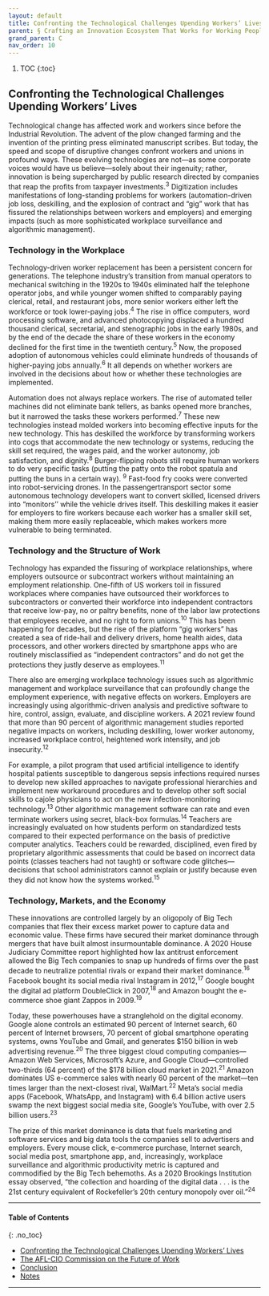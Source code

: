 ```yaml
---
layout: default
title: Confronting the Technological Challenges Upending Workers’ Lives
parent: § Crafting an Innovation Ecosystem That Works for Working People
grand_parent: C
nav_order: 10 
---
```

<style>
.dont-break-out {
  /* These are technically the same, but use both */
  overflow-wrap: break-word;
  word-wrap: break-word;

     -ms-word-break: break-all;
  /* This is the dangerous one in WebKit, as it breaks things wherever */
  word-break: break-all;
  /* Instead use this non-standard one: */
  word-break: break-word;
}

.youtube-container {
    position: relative;
    width: 100%;
    height: 0;
    padding-bottom: 56.25%;
}
.youtube-video {
    position: absolute;
    top: 0;
    left: 0;
    width: 100%;
    height: 100%;
}

</style>

<div class="dont-break-out" markdown="1">

1. TOC
{:toc}

## Confronting the Technological Challenges Upending Workers’ Lives
Technological change has affected work and workers since before the Industrial Revolution. The advent of the plow changed farming and the invention of the printing press eliminated manuscript scribes. But today, the speed and scope of disruptive changes confront workers and unions in profound ways. These evolving technologies are not—as some corporate voices would have us believe—solely about their ingenuity; rather, innovation is being supercharged by public research directed by companies that reap the profits from taxpayer investments.<sup>3</sup> Digitization includes manifestations of long-standing problems for workers (automation-driven job loss, deskilling, and the explosion of contract and “gig” work that has fissured the relationships between workers and employers) and emerging impacts (such as more sophisticated workplace surveillance and algorithmic management).

### Technology in the Workplace
Technology-driven worker replacement has been a persistent concern for generations. The telephone industry’s transition from manual operators to mechanical switching in the 1920s to 1940s eliminated half the telephone operator jobs, and while younger women shifted to comparably paying clerical, retail, and restaurant jobs, more senior workers either left the workforce or took lower-paying jobs.<sup>4</sup> The rise in office computers, word processing software, and advanced photocopying displaced a hundred thousand clerical, secretarial, and stenographic jobs in the early 1980s, and by the end of the decade the share of these workers in the economy declined for the first time in the twentieth century.<sup>5</sup> Now, the proposed adoption of autonomous vehicles could eliminate hundreds of thousands of higher-paying jobs annually.<sup>6</sup> It all depends on whether workers are involved in the decisions about how or whether these technologies are implemented.

Automation does not always replace workers. The rise of automated teller machines did not eliminate bank tellers, as banks opened more branches, but it narrowed the tasks these workers performed.<sup>7</sup> These new technologies instead molded workers into becoming effective inputs for the new technology. This has deskilled the workforce by transforming workers into cogs that accommodate the new technology or systems, reducing the skill set required, the wages paid, and the worker autonomy, job satisfaction, and dignity.<sup>8</sup> Burger-flipping robots still require human workers to do very specific tasks (putting the patty onto the robot spatula and putting the buns in a certain way). <sup>9</sup> Fast-food fry cooks were converted into robot-servicing drones. In the passengertransport sector some autonomous technology developers want to convert skilled, licensed drivers into “monitors’’ while the vehicle drives itself. This deskilling makes it easier for employers to fire workers because each worker has a smaller skill set, making them more easily replaceable, which makes workers more vulnerable to being terminated.

### Technology and the Structure of Work
Technology has expanded the fissuring of workplace relationships, where employers outsource or subcontract workers without maintaining an employment relationship. One-fifth of US workers toil in fissured workplaces where companies have outsourced their workforces to subcontractors or converted their workforce into independent contractors that receive low-pay, no or paltry benefits, none of the labor law protections that employees receive, and no right to form unions.<sup>10</sup> This has been happening for decades, but the rise of the platform “gig workers” has created a sea of ride-hail and delivery drivers, home health aides, data processors, and other workers directed by smartphone apps who are routinely misclassified as “independent contractors” and do not get the protections they justly deserve as employees.<sup>11</sup>

There also are emerging workplace technology issues such as algorithmic management and workplace surveillance that can profoundly change the employment experience, with negative effects on workers. Employers are increasingly using algorithmic-driven analysis and predictive software to hire, control, assign, evaluate, and discipline workers. A 2021 review found that more than 90 percent of algorithmic management studies reported negative impacts on workers, including deskilling, lower worker autonomy, increased workplace control, heightened work intensity, and job insecurity.<sup>12</sup>

For example, a pilot program that used artificial intelligence to identify hospital patients susceptible to dangerous sepsis infections required nurses to develop new skilled approaches to navigate professional hierarchies and implement new workaround procedures and to develop other soft social skills to cajole physicians to act on the new infection-monitoring technology.<sup>13</sup> Other algorithmic management software can rate and even terminate workers using secret, black-box formulas.<sup>14</sup> Teachers are increasingly evaluated on how students perform on standardized tests compared to their expected performance on the basis of predictive computer analytics. Teachers could be rewarded, disciplined, even fired by proprietary algorithmic assessments that could be based on incorrect data points (classes teachers had not taught) or software code glitches— decisions that school administrators cannot explain or justify because even they did not know how the systems worked.<sup>15</sup>

### Technology, Markets, and the Economy
These innovations are controlled largely by an oligopoly of Big Tech companies that flex their excess market power to capture data and economic value. These firms have secured their market dominance through mergers that have built almost insurmountable dominance. A 2020 House Judiciary Committee report highlighted how lax antitrust enforcement allowed the Big Tech companies to snap up hundreds of firms over the past decade to neutralize potential rivals or expand their market dominance.<sup>16</sup> Facebook bought its social media rival Instagram in 2012,<sup>17</sup> Google bought the digital ad platform DoubleClick in 2007,<sup>18</sup> and Amazon bought the e-commerce shoe giant Zappos in 2009.<sup>19</sup>

Today, these powerhouses have a stranglehold on the digital economy. Google alone controls an estimated 90 percent of Internet search, 60 percent of Internet browsers, 70 percent of global smartphone operating systems, owns YouTube and Gmail, and generates $150 billion in web advertising revenue.<sup>20</sup> The three biggest cloud computing companies—Amazon Web Services, Microsoft’s Azure, and Google Cloud—controlled two-thirds (64 percent) of the $178 billion cloud market in 2021.<sup>21</sup> Amazon dominates US e-commerce sales with nearly 60 percent of the market—ten times larger than the next-closest rival, WalMart.<sup>22</sup> Meta’s social media apps (Facebook, WhatsApp, and Instagram) with 6.4 billion active users swamp the next biggest social media site, Google’s YouTube, with over 2.5 billion users.<sup>23</sup>

The prize of this market dominance is data that fuels marketing and software services and big data tools the companies sell to advertisers and employers. Every mouse click, e-commerce purchase, Internet search, social media post, smartphone app, and, increasingly, workplace surveillance and algorithmic productivity metric is captured and commodified by the Big Tech behemoths. As a 2020 Brookings Institution essay observed, “the collection and hoarding of the digital data . . . is the 21st century equivalent of Rockefeller’s 20th century monopoly over oil.”<sup>24</sup>

***

#### Table of Contents
{: .no_toc}

<ul><li> <a href="/docs/C/Crafting-an-Innovation-Ecosystem-That-Works-for-Working-People-1/">Confronting the Technological Challenges Upending Workers’ Lives</a></li><li> <a href="/docs/C/Crafting-an-Innovation-Ecosystem-That-Works-for-Working-People-2/">The AFL-CIO Commission on the Future of Work</a></li><li> <a href="/docs/C/Crafting-an-Innovation-Ecosystem-That-Works-for-Working-People-3/">Conclusion</a></li><li> <a href="/docs/C/Crafting-an-Innovation-Ecosystem-That-Works-for-Working-People-4/">Notes</a></li></ul>

***

</div>
